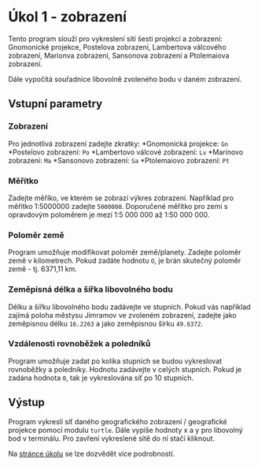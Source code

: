 # Úkol 1 - zobrazení

Tento program slouží pro vykreslení sítí šesti projekcí a zobrazení:
Gnomonické projekce, Postelova zobrazení, Lambertova válcového zobrazení, Marionva zobrazení, Sansonova zobrazení a Ptolemaiova zobrazení.

Dále vypočítá souřadnice libovolně zvoleného bodu v daném zobrazení.

## Vstupní parametry

### Zobrazení
Pro jednotlivá zobrazení zadejte zkratky:
*Gnomonická projekce: `Gn`
*Postelovo zobrazení: `Po`
*Lambertovo válcové zobrazení: `Lv`
*Marinovo zobrazení: `Ma`
*Sansonovo zobrazení: `Sa`
*Ptolemaiovo zobrazení: `Pt`

### Měřítko
Zadejte měříko, ve kterém se zobrazí výkres zobrazení. Například pro měřítko 1:5000000 zadejte `5000000`. 
Doporučené měřítko pro zemi s opravdovým poloměrem je mezi 1:5 000 000 až 1:50 000 000. 

### Poloměr země
Program umožňuje modifikovat poloměr země/planety. Zadejte poloměr země v kilometrech. Pokud zadáte hodnotu `O`, je brán skutečný poloměr země - tj. 6371,11 km.

### Zeměpisná délka a šířka libovolného bodu
Délku a šířku libovolného bodu zadávejte ve stupních. Pokud vás například zajímá poloha městysu Jimramov ve zvoleném zobrazení, zadejte jako zeměpisnou délku `16.2263` a jako zeměpisnou šírku `49.6372`. 

### Vzdálenosti rovnoběžek a poledníků
Program umožňuje zadat po kolika stupních se budou vykreslovat rovnoběžky a poledníky. Hodnotu zadávejte v celých stupních. Pokud je zadána hodnota `0`, tak je vykreslována síť po 10 stupních. 

## Výstup
Program vykreslí síť daného geografického zobrazení / geografické projekce pomocí modulu `turtle`. Dále vypíše hodnoty x a y pro libovolný bod v terminálu.
Pro zavření vykreslené sítě do ní stačí kliknout.

Na [stránce úkolu](https://github.com/xtompok/uvod-do-prg_20/tree/master/du01) se lze dozvědět více podrobností.
